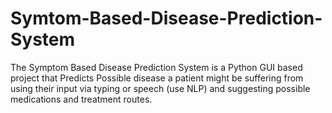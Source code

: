 # Symtom-Based-Disease-Prediction-System
The Symptom Based Disease Prediction System is a Python GUI based project that Predicts Possible disease a patient might be suffering from using their input via typing or speech (use NLP) and suggesting possible medications and treatment routes. 
